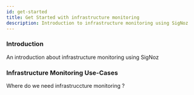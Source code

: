 ```yaml
---
id: get-started
title: Get Started with infrastructure monitoring
description: Introduction to infrastructure monitoring using SigNoz
---
```


### Introduction

An introduction about infrastructure monitoring using SigNoz





### Infrastructure Monitoring Use-Cases

Where do we need infrastruccture monitoring ?













